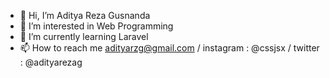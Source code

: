 - 👋 Hi, I’m Aditya Reza Gusnanda
- 👀 I’m interested in Web Programming
- 🌱 I’m currently learning Laravel
- 📫 How to reach me adityarzg@gmail.com / instagram : @cssjsx / twitter : @adityarezag

<!---
adityarzg/adityarzg is a ✨ special ✨ repository because its `README.md` (this file) appears on your GitHub profile.
You can click the Preview link to take a look at your changes.
--->
